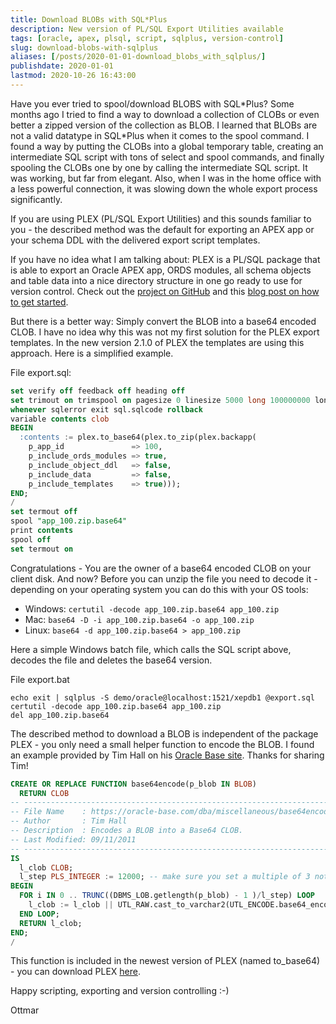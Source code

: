 ```yaml
---
title: Download BLOBs with SQL*Plus
description: New version of PL/SQL Export Utilities available
tags: [oracle, apex, plsql, script, sqlplus, version-control]
slug: download-blobs-with-sqlplus
aliases: [/posts/2020-01-01-download_blobs_with_sqlplus/]
publishdate: 2020-01-01
lastmod: 2020-10-26 16:43:00
---
```


Have you ever tried to spool/download BLOBS with SQL\*Plus? Some months ago I tried to find a way to download a collection of CLOBs or even better a zipped version of the collection as BLOB. I learned that BLOBs are not a valid datatype in SQL*Plus when it comes to the spool command. I found a way by putting the CLOBs into a global temporary table, creating an intermediate SQL script with tons of select and spool commands, and finally spooling the CLOBs one by one by calling the intermediate SQL script. It was working, but far from elegant. Also, when I was in the home office with a less powerful connection, it was slowing down the whole export process significantly.

If you are using PLEX (PL/SQL Export Utilities) and this sounds familiar to you - the described method was the default for exporting an APEX app or your schema DDL with the delivered export script templates.

If you have no idea what I am talking about: PLEX is a PL/SQL package that is able to export an Oracle APEX app, ORDS modules, all schema objects and table data into a nice directory structure in one go ready to use for version control. Check out the [project on GitHub][github] and this [blog post on how to get started][post].

But there is a better way: Simply convert the BLOB into a base64 encoded CLOB. I have no idea why this was not my first solution for the PLEX export templates. In the new version 2.1.0 of PLEX the templates are using this approach. Here is a simplified example.

File export.sql:

```sql
set verify off feedback off heading off
set trimout on trimspool on pagesize 0 linesize 5000 long 100000000 longchunksize 32767
whenever sqlerror exit sql.sqlcode rollback
variable contents clob
BEGIN
  :contents := plex.to_base64(plex.to_zip(plex.backapp(
    p_app_id               => 100,
    p_include_ords_modules => true,
    p_include_object_ddl   => false,
    p_include_data         => false,
    p_include_templates    => true)));
END;
/
set termout off
spool "app_100.zip.base64"
print contents
spool off
set termout on
```

Congratulations - You are the owner of a base64 encoded CLOB on your client disk. And now? Before you can unzip the file you need to decode it - depending on your operating system you can do this with your OS tools:

- Windows: `certutil -decode app_100.zip.base64 app_100.zip`
- Mac: `base64 -D -i app_100.zip.base64 -o app_100.zip`
- Linux: `base64 -d app_100.zip.base64 > app_100.zip`

Here a simple Windows batch file, which calls the SQL script above, decodes the file and deletes the base64 version.

File export.bat

```batch
echo exit | sqlplus -S demo/oracle@localhost:1521/xepdb1 @export.sql
certutil -decode app_100.zip.base64 app_100.zip
del app_100.zip.base64
```

The described method to download a BLOB is independent of the package PLEX - you only need a small helper function to encode the BLOB. I found an example provided by Tim Hall on his [Oracle Base site][oraclebase]. Thanks for sharing Tim!

```sql
CREATE OR REPLACE FUNCTION base64encode(p_blob IN BLOB)
  RETURN CLOB
-- -----------------------------------------------------------------------------------
-- File Name    : https://oracle-base.com/dba/miscellaneous/base64encode.sql
-- Author       : Tim Hall
-- Description  : Encodes a BLOB into a Base64 CLOB.
-- Last Modified: 09/11/2011
-- -----------------------------------------------------------------------------------
IS
  l_clob CLOB;
  l_step PLS_INTEGER := 12000; -- make sure you set a multiple of 3 not higher than 24573
BEGIN
  FOR i IN 0 .. TRUNC((DBMS_LOB.getlength(p_blob) - 1 )/l_step) LOOP
    l_clob := l_clob || UTL_RAW.cast_to_varchar2(UTL_ENCODE.base64_encode(DBMS_LOB.substr(p_blob, l_step, i * l_step + 1)));
  END LOOP;
  RETURN l_clob;
END;
/
```

This function is included in the newest version of PLEX (named to_base64) - you can download PLEX [here][download].

Happy scripting, exporting and version controlling :-)

Ottmar

[download]: https://github.com/ogobrecht/plex/releases/latest
[github]: https://github.com/ogobrecht/plex
[oraclebase]: https://oracle-base.com/dba/script?category=miscellaneous&file=base64encode.sql
[post]: /posts/2018-08-26-plex-plsql-export-utilities
